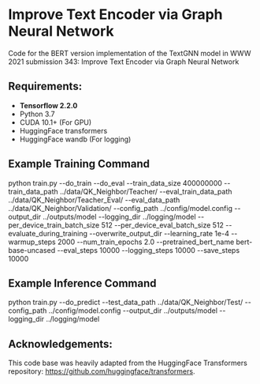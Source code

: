 # Improve Text Encoder via Graph Neural Network
Code for the BERT version implementation of the TextGNN model in WWW 2021 submission 343: Improve Text Encoder via Graph Neural Network


## Requirements: 
* **Tensorflow 2.2.0**
* Python 3.7
* CUDA 10.1+ (For GPU)
* HuggingFace transformers
* HuggingFace wandb (For logging)

## Example Training Command
python train.py --do_train --do_eval --train_data_size 400000000 --train_data_path ../data/QK_Neighbor/Teacher/ --eval_train_data_path ../data/QK_Neighbor/Teacher_Eval/ --eval_data_path ../data/QK_Neighbor/Validation/ --config_path ../config/model.config --output_dir ../outputs/model --logging_dir ../logging/model --per_device_train_batch_size 512 --per_device_eval_batch_size 512 --evaluate_during_training --overwrite_output_dir --learning_rate 1e-4 --warmup_steps 2000 --num_train_epochs 2.0 --pretrained_bert_name bert-base-uncased --eval_steps 10000 --logging_steps 10000 --save_steps 10000

## Example Inference Command
python train.py --do_predict --test_data_path ../data/QK_Neighbor/Test/ --config_path ../config/model.config --output_dir ../outputs/model --logging_dir ../logging/model

## Acknowledgements:
This code base was heavily adapted from the HuggingFace Transformers repository: https://github.com/huggingface/transformers.